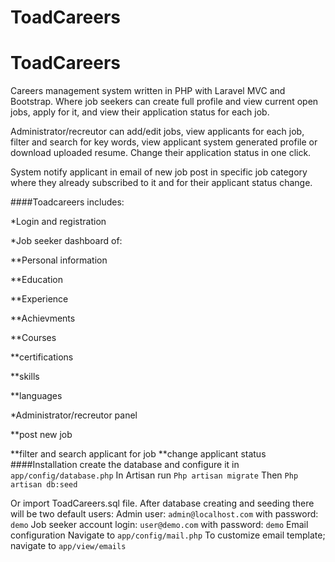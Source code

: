 # ToadCareers
# ToadCareers
Careers management system written in PHP with Laravel MVC and Bootstrap. Where job seekers can create full profile and view current open jobs, apply for it, and view their application status for each job.


Administrator/recreutor can add/edit jobs, view applicants for each job, filter and search for key words, view applicant system generated profile or download uploaded resume. Change their application status in one click.


System notify applicant in email of new job post in specific job category where they already subscribed to it and for their applicant status change.


####Toadcareers includes:

*Login and registration

*Job seeker dashboard of:

**Personal information

**Education

**Experience

**Achievments

**Courses

**certifications

**skills

**languages

*Administrator/recreutor panel

**post new job

**filter and search applicant for job
**change applicant status
####Installation
create the database and configure it in `app/config/database.php`
In Artisan run
`Php artisan migrate`
Then
`Php artisan db:seed`

Or import ToadCareers.sql file.
After database creating and seeding there will be two default users:
Admin user: `admin@localhost.com` with password: `demo`
Job seeker account login: `user@demo.com` with password: `demo`
Email configuration
Navigate to `app/config/mail.php`
To customize email template; navigate to `app/view/emails`
